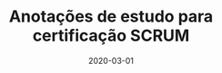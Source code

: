 ---
layout: post
category: blog
title: "Anotações de estudo para certificação SCRUM"
link: "https://wagnerbeethoven.medium.com/anota%C3%A7%C3%B5es-de-estudo-para-certifica%C3%A7%C3%A3o-scrum-5bf2877bdfeb"
date: "2020-03-01"
postdate: "Março/ 2020"
banner: "https://miro.medium.com/max/1400/0*uhU4SNMo13gynXQe.jpg"
summary: "Resumo das anotações que fiz estudando para tirar a certificação SFC da SCRUMstudy"
---